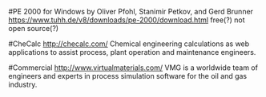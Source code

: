 #PE 2000 for Windows
by Oliver Pfohl, Stanimir Petkov, and Gerd Brunner
https://www.tuhh.de/v8/downloads/pe-2000/download.html
free(?) not open source(?)

#CheCalc
http://checalc.com/
Chemical engineering calculations as web applications to assist process, plant operation and maintenance engineers. 

#Commercial
http://www.virtualmaterials.com/
VMG is a worldwide team of engineers and experts in process simulation software for the oil and gas industry. 
